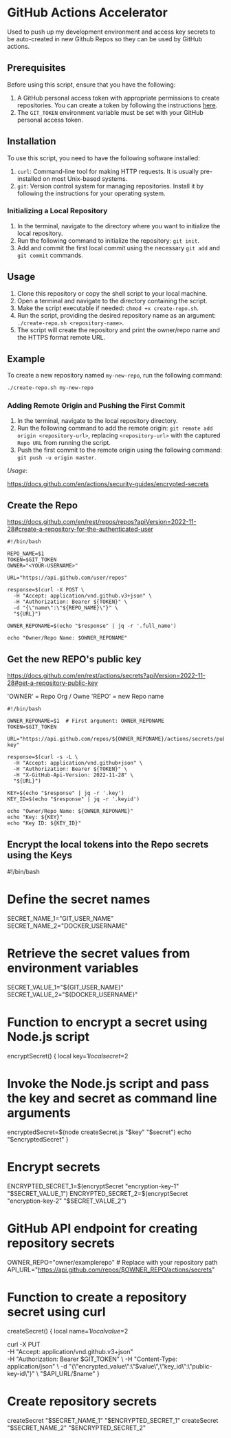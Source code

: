 # GitHub Actions Accelerator

Used to push up my development environment and access key secrets to be auto-created in new Github Repos so they can be used by GitHub actions.


## Prerequisites

Before using this script, ensure that you have the following:

1. A GitHub personal access token with appropriate permissions to create repositories. You can create a token by following the instructions [here](https://docs.github.com/en/authentication/keeping-your-account-and-data-secure/creating-a-personal-access-token).
2. The `GIT_TOKEN` environment variable must be set with your GitHub personal access token.

## Installation

To use this script, you need to have the following software installed:


1. `curl`: Command-line tool for making HTTP requests. It is usually pre-installed on most Unix-based systems.
2. `git`: Version control system for managing repositories. Install it by following the instructions for your operating system.


### Initializing a Local Repository

1. In the terminal, navigate to the directory where you want to initialize the local repository.
2. Run the following command to initialize the repository: `git init`.
3. Add and commit the first local commit using the necessary `git add` and `git commit` commands.


## Usage

1. Clone this repository or copy the shell script to your local machine.
2. Open a terminal and navigate to the directory containing the script.
3. Make the script executable if needed: `chmod +x create-repo.sh`.
4. Run the script, providing the desired repository name as an argument: `./create-repo.sh <repository-name>`.
5. The script will create the repository and print the owner/repo name and the HTTPS format remote URL.

## Example

To create a new repository named `my-new-repo`, run the following command:

```bash
./create-repo.sh my-new-repo
```

### Adding Remote Origin and Pushing the First Commit

1. In the terminal, navigate to the local repository directory.
2. Run the following command to add the remote origin: `git remote add origin <repository-url>`, replacing `<repository-url>` with the captured `Repo URL` from running the script.
3. Push the first commit to the remote origin using the following command: `git push -u origin master`.



*Usage*:


https://docs.github.com/en/actions/security-guides/encrypted-secrets


## Create the Repo


https://docs.github.com/en/rest/repos/repos?apiVersion=2022-11-28#create-a-repository-for-the-authenticated-user

```
#!/bin/bash

REPO_NAME=$1
TOKEN=$GIT_TOKEN
OWNER="<YOUR-USERNAME>"

URL="https://api.github.com/user/repos"

response=$(curl -X POST \
  -H "Accept: application/vnd.github.v3+json" \
  -H "Authorization: Bearer ${TOKEN}" \
  -d "{\"name\":\"${REPO_NAME}\"}" \
  "${URL}")

OWNER_REPONAME=$(echo "$response" | jq -r '.full_name')

echo "Owner/Repo Name: $OWNER_REPONAME"
```


## Get the new REPO's public key

https://docs.github.com/en/rest/actions/secrets?apiVersion=2022-11-28#get-a-repository-public-key

'OWNER' = Repo Org / Owne
'REPO' = new Repo name

```
#!/bin/bash

OWNER_REPONAME=$1  # First argument: OWNER_REPONAME
TOKEN=$GIT_TOKEN

URL="https://api.github.com/repos/${OWNER_REPONAME}/actions/secrets/public-key"

response=$(curl -s -L \
  -H "Accept: application/vnd.github+json" \
  -H "Authorization: Bearer ${TOKEN}" \
  -H "X-GitHub-Api-Version: 2022-11-28" \
  "${URL}")

KEY=$(echo "$response" | jq -r '.key')
KEY_ID=$(echo "$response" | jq -r '.keyid')

echo "Owner/Repo Name: ${OWNER_REPONAME}"
echo "Key: ${KEY}"
echo "Key ID: ${KEY_ID}"
```

## Encrypt the local tokens into the Repo secrets using the Keys


#!/bin/bash

# Define the secret names
SECRET_NAME_1="GIT_USER_NAME"
SECRET_NAME_2="DOCKER_USERNAME"

# Retrieve the secret values from environment variables
SECRET_VALUE_1="${GIT_USER_NAME}"
SECRET_VALUE_2="${DOCKER_USERNAME}"

# Function to encrypt a secret using Node.js script
encryptSecret() {
  local key=$1
  local secret=$2

  # Invoke the Node.js script and pass the key and secret as command line arguments
  encryptedSecret=$(node createSecret.js "$key" "$secret")
  echo "$encryptedSecret"
}

# Encrypt secrets
ENCRYPTED_SECRET_1=$(encryptSecret "encryption-key-1" "$SECRET_VALUE_1")
ENCRYPTED_SECRET_2=$(encryptSecret "encryption-key-2" "$SECRET_VALUE_2")

# GitHub API endpoint for creating repository secrets
OWNER_REPO="owner/examplerepo"  # Replace with your repository path
API_URL="https://api.github.com/repos/$OWNER_REPO/actions/secrets"

# Function to create a repository secret using curl
createSecret() {
  local name=$1
  local value=$2

  curl -X PUT \
    -H "Accept: application/vnd.github.v3+json" \
    -H "Authorization: Bearer $GIT_TOKEN" \
    -H "Content-Type: application/json" \
    -d "{\"encrypted_value\":\"$value\",\"key_id\":\"public-key-id\"}" \
    "$API_URL/$name"
}

# Create repository secrets
createSecret "$SECRET_NAME_1" "$ENCRYPTED_SECRET_1"
createSecret "$SECRET_NAME_2" "$ENCRYPTED_SECRET_2"




